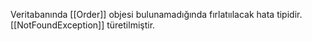 Veritabanında [[Order]] objesi bulunamadığında fırlatıılacak hata tipidir. [[NotFoundException]] türetilmiştir.